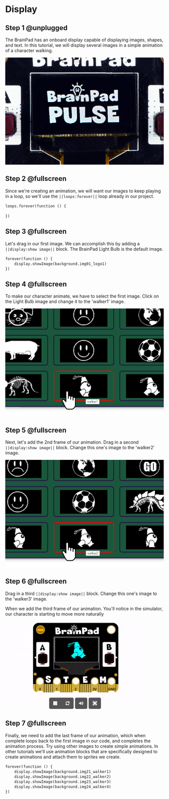 # Display

## Step 1 @unplugged

The BrainPad has an onboard display capable of displaying images, shapes, and text. In this tutorial, we will display several images in a simple animation of a character walking. 

![BrainPad buzzer image](docs/static/images/display.jpg)

## Step 2 @fullscreen

Since we're creating an animation, we will want our images to keep playing in a loop, so we'll use the  ``||loops:forever||`` loop already in our project. 

```blocks
loops.forever(function () {
    
})
```
## Step 3 @fullscreen

Let's drag in our first image. We can accomplish this by adding a ``||display:show image||`` block. The BrainPad Light Bulb is the default image.

```blocks
forever(function () {
    display.showImage(background.img01_logo1)
})
```

## Step 4 @fullscreen

To make our character animate, we have to select the first image. Click on the Light Bulb image and change it to the 'walker1' image.

![BrainPad buzzer image](docs/static/images/selectframe1.jpg)

## Step 5 @fullscreen

Next, let's add the 2nd frame of our animation. Drag in a second ``||display:show image||`` block. Change this one's image to the 'walker2' image. 

![BrainPad buzzer image](docs/static/images/selectframe2.jpg)

## Step 6 @fullscreen

Drag in a third ``||display:show image||`` block. Change this one's image to the 'walker3' image. 

When we add the third frame of our animation. You'll notice in the simulator, our character is starting to move more naturally 

![BrainPad buzzer image](docs/static/images/animation.gif)

## Step 7 @fullscreen

Finally, we need to add the last frame of our animation, which when complete loops back to the first image in our code, and completes the animation process. Try using other images to create simple animations. In other tutorials we'll use animation blocks that are specifically designed to create animations and attach them to sprites we create.  

```blocks
forever(function () {
    display.showImage(background.img21_walker1)
    display.showImage(background.img22_walker2)
    display.showImage(background.img23_walker3)
    display.showImage(background.img24_walker4)
})
```

